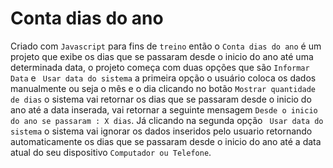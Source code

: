 # Conta dias do ano
Criado com `Javascript` para fins de `treino` então o `Conta dias do ano` é um projeto que exibe os dias que se passaram desde o inicio do ano até uma determinada data,
o projeto começa com duas opções que são `Informar Data` e ` Usar data do sistema` a primeira opção o usuário coloca os dados manualmente ou seja o mês e o dia
clicando no botão `Mostrar quantidade de dias` o sistema vai retornar os dias que se passaram desde o inicio do ano até a data inserada,
vai retornar a seguinte mensagem `Desde o inicio do ano se passaram : X dias`. Já clicando na segunda opção ` Usar data do sistema` o sistema vai ignorar os dados inseridos pelo usuario retornando automaticamente os dias que se passaram desde o inicio do ano até a data atual do seu dispositivo `Computador ou Telefone`.

 
